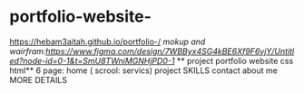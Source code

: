 # portfolio-website-
https://hebam3aitah.github.io/portfolio-/
*mokup and wairfram:https://www.figma.com/design/7WBByx4SG4kBE6Xf9F6vjY/Untitled?node-id=0-1&t=SmU8TWniMGNHjPD0-1*
** project portfolio website css html**
6 page:
home ( scrool: servics)
project
SKILLS
contact
about me 
MORE DETAILS
